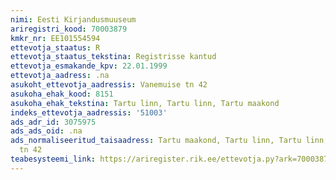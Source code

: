 ```yaml
---
nimi: Eesti Kirjandusmuuseum
ariregistri_kood: 70003879
kmkr_nr: EE101554594
ettevotja_staatus: R
ettevotja_staatus_tekstina: Registrisse kantud
ettevotja_esmakande_kpv: 22.01.1999
ettevotja_aadress: .na
asukoht_ettevotja_aadressis: Vanemuise tn 42
asukoha_ehak_kood: 8151
asukoha_ehak_tekstina: Tartu linn, Tartu linn, Tartu maakond
indeks_ettevotja_aadressis: '51003'
ads_adr_id: 3075975
ads_ads_oid: .na
ads_normaliseeritud_taisaadress: Tartu maakond, Tartu linn, Tartu linn, Vanemuise
  tn 42
teabesysteemi_link: https://ariregister.rik.ee/ettevotja.py?ark=70003879&ref=rekvisiidid
---
```

